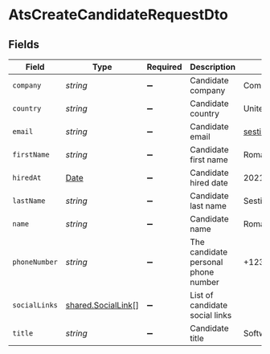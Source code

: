 # AtsCreateCandidateRequestDto


## Fields

| Field                                                                                         | Type                                                                                          | Required                                                                                      | Description                                                                                   | Example                                                                                       |
| --------------------------------------------------------------------------------------------- | --------------------------------------------------------------------------------------------- | --------------------------------------------------------------------------------------------- | --------------------------------------------------------------------------------------------- | --------------------------------------------------------------------------------------------- |
| `company`                                                                                     | *string*                                                                                      | :heavy_minus_sign:                                                                            | Candidate company                                                                             | Company Inc.                                                                                  |
| `country`                                                                                     | *string*                                                                                      | :heavy_minus_sign:                                                                            | Candidate country                                                                             | United States                                                                                 |
| `email`                                                                                       | *string*                                                                                      | :heavy_minus_sign:                                                                            | Candidate email                                                                               | sestier.romain123@gmail.com                                                                   |
| `firstName`                                                                                   | *string*                                                                                      | :heavy_minus_sign:                                                                            | Candidate first name                                                                          | Romain                                                                                        |
| `hiredAt`                                                                                     | [Date](https://developer.mozilla.org/en-US/docs/Web/JavaScript/Reference/Global_Objects/Date) | :heavy_minus_sign:                                                                            | Candidate hired date                                                                          | 2021-01-01T01:01:01.000Z                                                                      |
| `lastName`                                                                                    | *string*                                                                                      | :heavy_minus_sign:                                                                            | Candidate last name                                                                           | Sestier                                                                                       |
| `name`                                                                                        | *string*                                                                                      | :heavy_minus_sign:                                                                            | Candidate name                                                                                | Romain Sestier                                                                                |
| `phoneNumber`                                                                                 | *string*                                                                                      | :heavy_minus_sign:                                                                            | The candidate personal phone number                                                           | +1234567890                                                                                   |
| `socialLinks`                                                                                 | [shared.SocialLink](../../../sdk/models/shared/sociallink.md)[]                               | :heavy_minus_sign:                                                                            | List of candidate social links                                                                |                                                                                               |
| `title`                                                                                       | *string*                                                                                      | :heavy_minus_sign:                                                                            | Candidate title                                                                               | Software Engineer                                                                             |